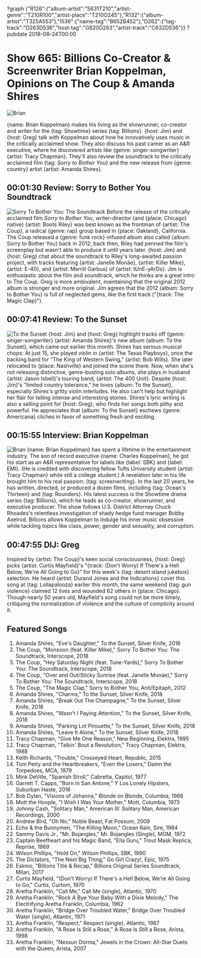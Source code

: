 ?graph {"R126":{"album-artist":"S631T210","artist-genre":"T210R100","artist-place":"T210O245"},"R132":{"album-artist":"T325A553"},"I536":{"name-tag":"B652B452"},"D262":{"tag-track":"D263D536","host-tag":"G620D263","artist-track":"C632D536"}}
?pubdate 2018-08-24T00:00

# Show 665: Billions Co-Creator & Screenwriter Brian Koppelman, Opinions on The Coup & Amanda Shires

![Brian](https://sound-images.s3.amazonaws.com/images/2018/brian_koppelman.png)

{name: Brian Koppelman} makes his living as the showrunner, co-creator and writer for the {tag: Showtime} series {tag: Billions}. {host: Jim} and {host: Greg} talk with Koppelman about how he innovatively uses music in the critically acclaimed show. They also discuss his past career as an A&R executive, where he discovered artists like {genre: singer-songwriter} {artist: Tracy Chapman}. They'll also review the soundtrack to the critically acclaimed film {tag: *Sorry to Bother You*} and the new release from {genre: country} artist {artist: Amanda Shires}.

## 00:01:30 Review: Sorry to Bother You Soundtrack
![Sorry To Bother You: The Soundtrack](https://is2-ssl.mzstatic.com/image/thumb/Music118/v4/34/9e/4f/349e4f9f-a11e-322f-69e7-42123dc3262e/source/600x600bb.jpg "28436379/1415214513")
Before the release of the critically acclaimed film *Sorry to Bother You*, writer-director (and {place: Chicago} native) {artist: Boots Riley} was best known as the frontman of {artist: The Coup}, a radical {genre: rap} group based in {place: Oakland}, California. The Coup released a {genre: funk rock}-infused album also called {album: Sorry to Bother You} back in 2012; back then, Riley had penned the film's screenplay but wasn't able to produce it until years later. {host: Jim} and {host: Greg} chat about the soundtrack to Riley's long-awaited passion project, with tracks featuring {artist: Janelle Monáe}, {artist: Killer Mike}, {artist: E-40}, and {artist: Merrill Garbus} of {artist: tUnE-yArDs}. Jim is enthusiastic about the film and soundtrack, which he thinks are a great intro to The Coup. Greg is more ambivalent, maintaining that the original 2012 album is stronger and more original. Jim agrees that the 2012 {album: Sorry to Bother You} is full of neglected gems, like the first track ("{track: The Magic Clap}").

## 00:07:41 Review: To the Sunset
![To the Sunset](https://is5-ssl.mzstatic.com/image/thumb/Music128/v4/61/0a/df/610adfab-e0d9-d6b4-7c87-b308bb7dd0df/source/600x600bb.jpg "250007874/1376309972")
{host: Jim} and {host: Greg} highlight tracks off {genre: singer-songwriter} {artist: Amanda Shires}'s new album {album: To the Sunset}, which came out earlier this month. Shires has serious musical chops: At just 15, she played violin in {artist: The Texas Playboys}, once the backing band for "The King of Western Swing," {artist: Bob Wills}. She later relocated to {place: Nashville} and joined the scene there. Now, when she's not releasing distinctive, genre-busting solo albums, she plays in husband {artist: Jason Isbell}'s touring band, {artist: The 400 Unit}. Despite {host: Jim}'s "limited country tolerance," he loves {album: To the Sunset}, especially Shires's gritty violin interludes. He also can't help but highlight her flair for telling intense and interesting stories. Shires's lyric writing is also a selling point for {host: Greg}, who finds her songs both pithy and powerful. He appreciates that {album: To the Sunset} eschews {genre: Americana} cliches in favor of something fresh and exciting. 

## 00:15:55 Interview: Brian Koppelman
![Brian](https://sound-images.s3.amazonaws.com/images/2018/billions1.jpg)
{name: Brian Koppelman} has spent a lifetime in the entertainment industry. The son of record executive {name: Charles Koppelman}, he got his start as an A&R representative for labels like {label: SBK} and {label: EMI}. (He is credited with discovering fellow Tufts University student {artist: Tracy Chapman} while still a college student.) A revelation later in his life brought him to his real passion: {tag: screenwriting}. In the last 20 years, he has written, directed, or produced a dozen films, including {tag: Ocean's Thirteen} and {tag: Rounders}. His latest success is the Showtime drama series {tag: Billions}, which he leads as co-creator, showrunner, and executive producer. The show follows U.S. District Attorney Chuck Rhoades's relentless investigation of shady hedge fund manager Bobby Axelrod. Billions allows Koppelman to indulge his inner music obsessive while tackling topics like class, power, gender and sexuality, and corruption.

## 00:47:55 DIJ: Greg

Inspired by {artist: The Coup}'s keen social consciousness, {host: Greg} picks {artist: Curtis Mayfield}'s "{track: (Don't Worry) If There's a Hell Below, We're All Going to Go}" for this week's {tag: desert island jukebox} selection. He heard {artist: Durand Jones and the Indications} cover this song at {tag: Lollapalooza} earlier this month, the same weekend {tag: gun violence} claimed 12 lives and wounded 62 others in {place: Chicago}. Though nearly 50 years old, Mayfield's song could not be more timely, critiquing the normalization of violence and the culture of complicity around it.

## Featured Songs
1. Amanda Shires, "Eve's Daughter," To the Sunset, Silver Knife, 2018
1. The Coup, "Monsoon (feat. Killer Mike)," Sorry To Bother You: The Soundtrack, Interscope, 2018
1. The Coup, "Hey Saturday Night (feat. Tune-Yards)," Sorry To Bother You: The Soundtrack, Interscope, 2018
1. The Coup, "Over and Out/Sticky Sunrise (feat. Janelle Monáe)," Sorry To Bother You: The Soundtrack, Interscope, 2018
1. The Coup, "The Magic Clap," Sorry to Bother You, Anti/Epitaph, 2012
1. Amanda Shires, "Charms," To the Sunset, Silver Knife, 2018
1. Amanda Shires, "Break Out The Champagne," To the Sunset, Silver Knife, 2018
1. Amanda Shires, "Wasn't I Paying Attention," To the Sunset, Silver Knife, 2018
1. Amanda Shires, "Parking Lot Pirouette," To the Sunset, Silver Knife, 2018
1. Amanda Shires, "Leave It Alone," To the Sunset, Silver Knife, 2018
1. Tracy Chapman, "Give Me One Reason," New Beginning, Elektra, 1995
1. Tracy Chapman, "Talkin' Bout a Revolution," Tracy Chapman, Elektra, 1988
1. Keith Richards, "Trouble," Crosseyed Heart, Republic, 2015
1. Tom Petty and the Heartbreakers, "Even the Losers," Damn the Torpedoes, MCA, 1979
1. Mink DeVille, "Spanish Stroll," Cabretta, Capitol, 1977
1. Garrett T. Capps, "Born in San Antone," Y Los Lonely Hipsters, Suburban Haste, 2016
1. Bob Dylan, "Visions of Johanna," Blonde on Blonde, Columbia, 1966
1. Mott the Hoople, "I Wish I Was Your Mother," Mott, Columbia, 1973
1. Johnny Cash, "Solitary Man," American III: Solitary Man, American Recordings, 2000
1. Andrew Bird, "Oh No," Noble Beast, Fat Possum, 2009
1. Echo & the Bunnymen, "The Killing Moon," Ocean Rain, Sire, 1984
1. Sammy Davis Jr., "Mr. Bojangles," Mr. Bojangles (Single), MGM, 1972
1. Captain Beefheart and his Magic Band, "Ella Guru," Trout Mask Replica, Reprise, 1969
1. Wilson Phillips, "Hold On," Wilson Phillips, SBK, 1990
1. The Dictators, "The Next Big Thing," Go Girl Crazy!, Epic, 1975
1. Eskmo, "Billions Title & Recap," Billions Original Series Soundtrack, Milan, 2017
1. Curtis Mayfield, "(Don't Worry) If There's a Hell Below, We're All Going to Go," Curtis, Curtom, 1970
1. Aretha Franklin, "Call Me," Call Me (single), Atlantic, 1970
1. Aretha Franklin, "Rock A Bye Your Baby With a Dixie Melody," The Electrifying Aretha Franklin, Columbia, 1962
1. Aretha Franklin, "Bridge Over Troubled Water," Bridge Over Troubled Water (single), Atlantic, 1971
1. Aretha Franklin, "Respect," Respect (single), Atlantic, 1967
1. Aretha Franklin, "A Rose Is Still a Rose," A Rose Is Still a Rose, Arista, 1998
1. Aretha Franklin, "Nessun Dorma," Jewels in the Crown: All-Star Duets with the Queen, Arista, 2007



